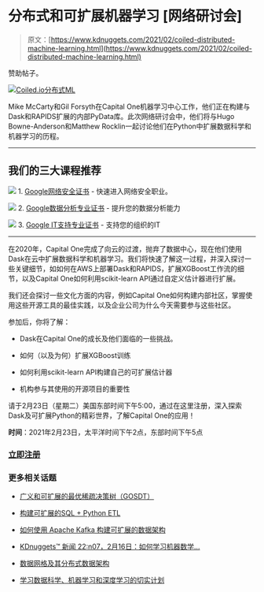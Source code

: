 # 分布式和可扩展机器学习 [网络研讨会]

> 原文：[https://www.kdnuggets.com/2021/02/coiled-distributed-machine-learning.html](https://www.kdnuggets.com/2021/02/coiled-distributed-machine-learning.html)

赞助帖子。

[![Coiled.io分布式ML](../Images/e8ce5981d78c48085134fc020c73d417.png)](https://zoom.us/webinar/register/2816135201649/WN_OLHZfsUWQBKy2cVZ1F63ug)

Mike McCarty和Gil Forsyth在Capital One机器学习中心工作，他们正在构建与Dask和RAPIDS扩展的内部PyData库。此次网络研讨会中，他们将与Hugo Bowne-Anderson和Matthew Rocklin一起讨论他们在Python中扩展数据科学和机器学习的历程。

* * *

## 我们的三大课程推荐

![](../Images/0244c01ba9267c002ef39d4907e0b8fb.png) 1\. [Google网络安全证书](https://www.kdnuggets.com/google-cybersecurity) - 快速进入网络安全职业。

![](../Images/e225c49c3c91745821c8c0368bf04711.png) 2\. [Google数据分析专业证书](https://www.kdnuggets.com/google-data-analytics) - 提升您的数据分析能力

![](../Images/0244c01ba9267c002ef39d4907e0b8fb.png) 3\. [Google IT支持专业证书](https://www.kdnuggets.com/google-itsupport) - 支持您的组织的IT

* * *

在2020年，Capital One完成了向云的过渡，抛弃了数据中心，现在他们使用Dask在云中扩展数据科学和机器学习。我们将快速了解这一过程，并深入探讨一些关键细节，如如何在AWS上部署Dask和RAPIDS，扩展XGBoost工作流的细节，以及Capital One如何利用scikit-learn API通过自定义估计器进行扩展。

我们还会探讨一些文化方面的内容，例如Capital One如何构建内部社区，掌握使用这些开源工具的最佳实践，以及企业公司为什么今天需要参与这些社区。

参加后，你将了解：

+   Dask在Capital One的成长及他们面临的一些挑战。

+   如何（以及为何）扩展XGBoost训练

+   如何利用scikit-learn API构建自己的可扩展估计器

+   机构参与其使用的开源项目的重要性

请于2月23日（星期二）美国东部时间下午5:00，通过在这里注册，深入探索Dask及可扩展Python的精彩世界，了解Capital One的应用！

**时间**：2021年2月23日，太平洋时间下午2点，东部时间下午5点

### [**立即注册**](https://zoom.us/webinar/register/2816135201649/WN_OLHZfsUWQBKy2cVZ1F63ug)

### 更多相关话题

+   [广义和可扩展的最优稀疏决策树（GOSDT）](https://www.kdnuggets.com/2023/02/generalized-scalable-optimal-sparse-decision-treesgosdt.html)

+   [构建可扩展的SQL + Python ETL](https://www.kdnuggets.com/2022/04/building-scalable-etl-sql-python.html)

+   [如何使用 Apache Kafka 构建可扩展的数据架构](https://www.kdnuggets.com/2023/04/build-scalable-data-architecture-apache-kafka.html)

+   [KDnuggets™ 新闻 22:n07，2月16日：如何学习机器数学…](https://www.kdnuggets.com/2022/n07.html)

+   [数据网格及其分布式数据架构](https://www.kdnuggets.com/2022/02/data-mesh-distributed-data-architecture.html)

+   [学习数据科学、机器学习和深度学习的切实计划](https://www.kdnuggets.com/2023/01/mwiti-solid-plan-learning-data-science-machine-learning-deep-learning.html)
